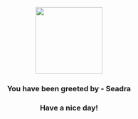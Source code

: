 <p align="center">
    <img src="https://raw.githubusercontent.com/PokeAPI/sprites/master/sprites/pokemon/117.png" width="150" height="150">
</p>
<h3 align="center">You have been greeted by - <b>Seadra</b></h3>
<h3 align="center">Have a nice day!</h3>
